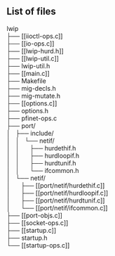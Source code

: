 ## List of files
lwip  
├── [[iioctl-ops.c]]  
├── [[io-ops.c]]  
├── [[lwip-hurd.h]]  
├── [[lwip-util.c]]  
├── lwip-util.h  
├── [[main.c]]  
├── Makefile  
├── mig-decls.h  
├── mig-mutate.h  
├── [[options.c]]  
├── options.h  
├── pfinet-ops.c  
├── port/  
│&nbsp;&nbsp;&nbsp;├── include/  
│&nbsp;&nbsp;&nbsp;│&nbsp;&nbsp;&nbsp;└── netif/  
│&nbsp;&nbsp;&nbsp;│&nbsp;&nbsp;&nbsp;&nbsp;&nbsp;&nbsp;├── hurdethif.h  
│&nbsp;&nbsp;&nbsp;│&nbsp;&nbsp;&nbsp;&nbsp;&nbsp;&nbsp;├── hurdloopif.h  
│&nbsp;&nbsp;&nbsp;│&nbsp;&nbsp;&nbsp;&nbsp;&nbsp;&nbsp;├── hurdtunif.h  
│&nbsp;&nbsp;&nbsp;│&nbsp;&nbsp;&nbsp;&nbsp;&nbsp;&nbsp;└── ifcommon.h  
│&nbsp;&nbsp;&nbsp;└── netif/  
│&nbsp;&nbsp;&nbsp;&nbsp;&nbsp;&nbsp;├── [[port/netif/hurdethif.c]]  
│&nbsp;&nbsp;&nbsp;&nbsp;&nbsp;&nbsp;├── [[port/netif/hurdloopif.c]]  
│&nbsp;&nbsp;&nbsp;&nbsp;&nbsp;&nbsp;├── [[port/netif/hurdtunif.c]]  
│&nbsp;&nbsp;&nbsp;&nbsp;&nbsp;&nbsp;└── [[port/netif/ifcommon.c]]  
├── [[port-objs.c]]  
├── [[socket-ops.c]]  
├── [[startup.c]]  
├── startup.h  
└── [[startup-ops.c]]  
